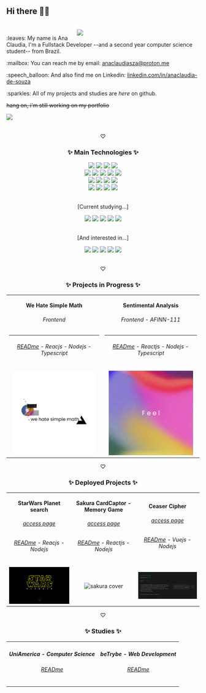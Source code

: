 <div>
  <h2>Hi there 👋🏿</h2>
  </br>
  <img width="320px" align="right" atl="good" src="https://media.giphy.com/media/11ISwbgCxEzMyY/giphy.gif">
  <p>:leaves: My name is Ana Claudia, I'm a Fullstack Developer --and a second year computer science student-- from Brazil.</p>
  <p>:mailbox: You can reach me by email: <a target="_blank" href=mailto:anaclaudiasza@proton.me?subject=subject-Hi!>anaclaudiasza@proton.me</a></p>
  <p>:speech_balloon: And also find me on Linkedin: <a align="center" href="https://www.linkedin.com/in/anaclaudia-de-souza"> linkedin.com/in/anaclaudia-de-souza</a></p>
  <p>:sparkles: All of my projects and studies are <i>here</i> on github.</p>
  <p><del>hang on, i'm still working on my portfolio</del></p>
  <img src="https://img.shields.io/badge/OS-Linux-informational?logo=linux&logoColor=white">
</div>
<br/>
<p align="center">♡</p>
<div align="center">
  <h3> ✨ Main Technologies ✨ </h3>
  <img src="https://img.shields.io/badge/-Nodejs-black?style=flat-square&logo=nodedotjs">
  <img src="https://img.shields.io/badge/-JavaScript-black?style=flat-square&logo=javascript">
  <img src="https://img.shields.io/badge/-Typescript-black?style=flat-square&logo=typescript">
  <img src="https://img.shields.io/badge/-Python-black?style=flat-square&logo=python">
  <br/>
  <img src="https://img.shields.io/badge/-Docker-black?style=flat-square&logo=docker">
  <img src="https://img.shields.io/badge/-React-black?style=flat-square&logo=react">
  <img src="https://img.shields.io/badge/-Vue.js-black?style=flat-square&logo=vuedotjs">
  <img src="https://img.shields.io/badge/-Axios-black?style=flat-square&logo=axios">
  <img src="https://img.shields.io/badge/-Swagger-black?style=flat-square&logo=swagger">
  <br/>
  <img src="https://img.shields.io/badge/-MySQL-black?style=flat-square&logo=mysql">
  <img src="https://img.shields.io/badge/-MongoDB-black?style=flat-square&logo=mongodb">
  <img src="https://img.shields.io/badge/-PostgreSQL-black?style=flat-square&logo=postgresql">
  <img src="https://img.shields.io/badge/-Express-black?style=flat-square&logo=express">
  <br />
  <img src="https://img.shields.io/badge/-Jest-black?style=flat-square&logo=jest">
  <img src="https://img.shields.io/badge/-Pytest-black?style=flat-square&logo=pytest">
  <img src="https://img.shields.io/badge/-Mocha-black?style=flat-square&logo=mocha">
  <img src="https://img.shields.io/badge/-Chai-black?style=flat-square&logo=chai">
 </div>
 <br/>
 <div align="center">
  <p> [Current studying...]</p>
  <img src="https://img.shields.io/badge/-Kubernetes-black?style=flat-square&logo=kubernetes">
  <img src="https://img.shields.io/badge/-OpenJDK-black?style=flat-square&logo=openJDK">
  <img src="https://img.shields.io/badge/-AmazonAWS-black?style=flat-square&logo=amazonaws">
  <img src="https://img.shields.io/badge/-Spring%20Boot%20-black?style=flat-square&logo=springboot">
  <img src="https://img.shields.io/badge/-C++-black?style=flat-square&logo=cplusplus">
</div>
<br/>
<div align="center">
  <p> [And interested in...]</p>
  <img src="https://img.shields.io/badge/-Redis-black?style=flat-square&logo=redis">
  <img src="https://img.shields.io/badge/-Ruby%20On%20Rails-black?style=flat-square&logo=rubyonrails">
  <img src="https://img.shields.io/badge/-Django-black?style=flat-square&logo=django">
  <img src="https://img.shields.io/badge/-Next.js-black?style=flat-square&logo=nextdotjs">
  <img src="https://img.shields.io/badge/-Go-black?style=flat-square&logo=go">
</div>
<br/>
<p align="center">♡</p>
<div align="center">
  <h3> ✨ Projects in Progress ✨ </h3>
  <table>
  <tr>
     <th>
      <p>We Hate Simple Math</p>
       <h6>Frontend</h6>
      <hr/>
      <h6><a href="https://github.com/itscacauinpt/we-hate-simple-math#readme">READme</a> - Reacjs - Nodejs - Typescript</h6>
    </th>
    <th>
      <p>Sentimental Analysis</p>
      <h6>Frontend - AFINN-111</h6>
      <hr/>
      <h6><a href="https://github.com/itscacauinpt/sentimental-analysis#readme">READme</a> - Reactjs - Nodejs - Typescript</h6>
    </th>
  </tr>
  <tr>
    <td align="center">
      <img src="https://raw.githubusercontent.com/itscacauinpt/itscacauinpt/media/math.cover.png" alt="math anxiety cover" width="220px">
    </td>
    <td align="center">
      <img src="https://raw.githubusercontent.com/itscacauinpt/itscacauinpt/media/feeling-cvr.png" alt="cover feel" width="220px">
    </td>
  </tr>
</table>
  <p align="center">♡</p>
  <h3> ✨ Deployed Projects ✨ </h3>
<table>
  <tr>
     <th>
      <p>StarWars Planet search</p>
       <h6><a href="https://starwars-planet-search.surge.sh">access page</a></h6>
      <h6><a href="https://github.com/itscacauinpt/starwars-planet-search#readme">READme</a> - Reacjs - Nodejs</h6>
    </th>
    <th>
      <p>Sakura CardCaptor - Memory Game</p>
      <h6><a href="https://sakura-memory-game.vercel.app">access page</a></h6>
      <h6><a href="https://github.com/itscacauinpt/sakura-memorygame#readme">READme</a> - Reactjs - Nodejs</h6>
    </th>
    <th>
      <p>Ceaser Cipher</p>
      <h6><a href="https://caesercipher.vercel.app">access page</a></h6>
      <h6><a href="https://github.com/itscacauinpt/caesercipher#readme">READme</a> - Vuejs - Nodejs</h6>
    </th>
  </tr>
  <tr>
    <td align="center">
      <img src="https://github.com/itscacauinpt/starwars-planet-search/blob/main/starwars-preview.png" alt="star wars cover" width="280px">
    </td>
    <td align="center">
      <img src="https://github.com/itscacauinpt/sakura-memorygame/blob/main-prod/assets/sakura-menu.png" alt="sakura cover" width="280px">
    </td>
    <td align="center">
      <img src="https://raw.githubusercontent.com/itscacauinpt/itscacauinpt/media/caesercipher-cover.png" alt="caeser cipher cover" width="280px">
    </td>
  </tr>
 </table>
  <p align="center">♡</p>
  <h3> ✨ Studies ✨ </h3>
  <table>
    <tr>
      <th>
        <h5>UniAmerica - Computer Science</h5>
        <h6><a href="https://github.com/itscacauinpt/super-cuddly-computer-science">READme</a></h6>
      </th>
      <th>
        <h5>beTrybe - Web Development</h5>
        <h6><a href="https://github.com/itscacauinpt/super-duper-trybe">READme</a></h6>
      </th>
  </table>
</div>
<!-- <img src="http://github-readme-streak-stats.herokuapp.com?user=itscacauinpt&theme=highcontrast&locale=pt-br" > -->
